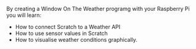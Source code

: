 By creating a Window On The Weather programg with your Raspberry Pi you will learn:

- How to connect Scratch to a Weather API
- How to use sensor values in Scratch
- How to visualise weather conditions graphically.

